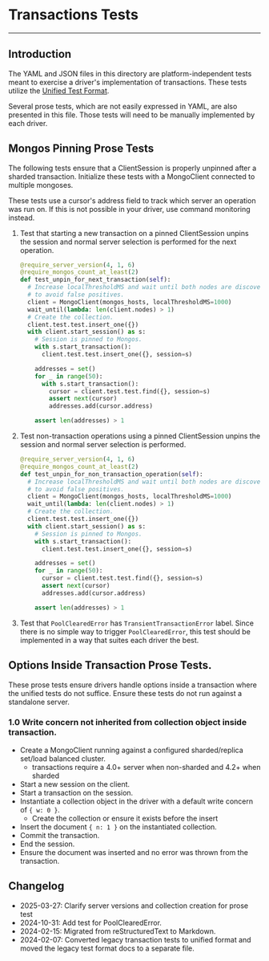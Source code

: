 # Transactions Tests

______________________________________________________________________

## Introduction

The YAML and JSON files in this directory are platform-independent tests meant to exercise a driver's implementation of
transactions. These tests utilize the [Unified Test Format](../../unified-test-format/unified-test-format.md).

Several prose tests, which are not easily expressed in YAML, are also presented in this file. Those tests will need to
be manually implemented by each driver.

## Mongos Pinning Prose Tests

The following tests ensure that a ClientSession is properly unpinned after a sharded transaction. Initialize these tests
with a MongoClient connected to multiple mongoses.

These tests use a cursor's address field to track which server an operation was run on. If this is not possible in your
driver, use command monitoring instead.

1. Test that starting a new transaction on a pinned ClientSession unpins the session and normal server selection is
    performed for the next operation.

    ```python
    @require_server_version(4, 1, 6)
    @require_mongos_count_at_least(2)
    def test_unpin_for_next_transaction(self):
      # Increase localThresholdMS and wait until both nodes are discovered
      # to avoid false positives.
      client = MongoClient(mongos_hosts, localThresholdMS=1000)
      wait_until(lambda: len(client.nodes) > 1)
      # Create the collection.
      client.test.test.insert_one({})
      with client.start_session() as s:
        # Session is pinned to Mongos.
        with s.start_transaction():
          client.test.test.insert_one({}, session=s)

        addresses = set()
        for _ in range(50):
          with s.start_transaction():
            cursor = client.test.test.find({}, session=s)
            assert next(cursor)
            addresses.add(cursor.address)

        assert len(addresses) > 1
    ```

2. Test non-transaction operations using a pinned ClientSession unpins the session and normal server selection is
    performed.

    ```python
    @require_server_version(4, 1, 6)
    @require_mongos_count_at_least(2)
    def test_unpin_for_non_transaction_operation(self):
      # Increase localThresholdMS and wait until both nodes are discovered
      # to avoid false positives.
      client = MongoClient(mongos_hosts, localThresholdMS=1000)
      wait_until(lambda: len(client.nodes) > 1)
      # Create the collection.
      client.test.test.insert_one({})
      with client.start_session() as s:
        # Session is pinned to Mongos.
        with s.start_transaction():
          client.test.test.insert_one({}, session=s)

        addresses = set()
        for _ in range(50):
          cursor = client.test.test.find({}, session=s)
          assert next(cursor)
          addresses.add(cursor.address)

        assert len(addresses) > 1
    ```

3. Test that `PoolClearedError` has `TransientTransactionError` label. Since there is no simple way to trigger
    `PoolClearedError`, this test should be implemented in a way that suites each driver the best.

## Options Inside Transaction Prose Tests.

These prose tests ensure drivers handle options inside a transaction where the unified tests do not suffice. Ensure
these tests do not run against a standalone server.

### 1.0 Write concern not inherited from collection object inside transaction.

- Create a MongoClient running against a configured sharded/replica set/load balanced cluster.
    - transactions require a 4.0+ server when non-sharded and 4.2+ when sharded
- Start a new session on the client.
- Start a transaction on the session.
- Instantiate a collection object in the driver with a default write concern of `{ w: 0 }`.
    - Create the collection or ensure it exists before the insert
- Insert the document `{ n: 1 }` on the instantiated collection.
- Commit the transaction.
- End the session.
- Ensure the document was inserted and no error was thrown from the transaction.

## Changelog

- 2025-03-27: Clarify server versions and collection creation for prose test
- 2024-10-31: Add test for PoolClearedError.
- 2024-02-15: Migrated from reStructuredText to Markdown.
- 2024-02-07: Converted legacy transaction tests to unified format and moved the legacy test format docs to a separate
    file.
